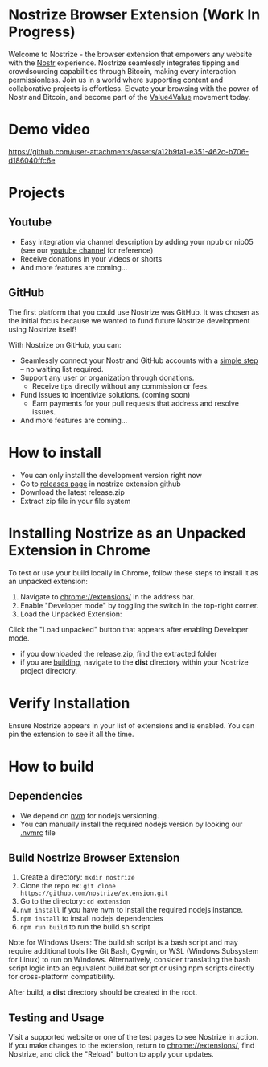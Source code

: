 # Nostrize Browser Extension (Work In Progress)

Welcome to Nostrize - the browser extension that empowers any website with the [Nostr](https://github.com/nostr-protocol/nostr) experience. Nostrize seamlessly integrates tipping and crowdsourcing capabilities through Bitcoin, making every interaction permissionless. Join us in a world where supporting content and collaborative projects is effortless. Elevate your browsing with the power of Nostr and Bitcoin, and become part of the [Value4Value](https://value4value.info/) movement today.

# Demo video

https://github.com/user-attachments/assets/a12b9fa1-e351-462c-b706-d186040ffc6e

# Projects

## Youtube

* Easy integration via channel description by adding your npub or nip05 (see our [youtube channel](https://www.youtube.com/@Nostrize) for reference)
* Receive donations in your videos or shorts
* And more features are coming...

## GitHub

The first platform that you could use Nostrize was GitHub. It was chosen as the initial focus because we wanted to fund future Nostrize development using Nostrize itself!

With Nostrize on GitHub, you can:

* Seamlessly connect your Nostr and GitHub accounts with a [simple step](https://github.com/nostrize/github-connect) – no waiting list required.
* Support any user or organization through donations.
  * Receive tips directly without any commission or fees.
* Fund issues to incentivize solutions. (coming soon)
  * Earn payments for your pull requests that address and resolve issues.
* And more features are coming...

# How to install

* You can only install the development version right now
* Go to [releases page](https://github.com/nostrize/extension/releases) in nostrize extension github
* Download the latest release.zip
* Extract zip file in your file system

# Installing Nostrize as an Unpacked Extension in Chrome

To test or use your build locally in Chrome, follow these steps to install it as an unpacked extension:

1. Navigate to [chrome://extensions/](chrome://extensions/) in the address bar.
1. Enable "Developer mode" by toggling the switch in the top-right corner.
1. Load the Unpacked Extension:

Click the "Load unpacked" button that appears after enabling Developer mode.

* if you downloaded the release.zip, find the extracted folder
* if you are [building](https://github.com/nostrize/extension?tab=readme-ov-file#build-nostrize-browser-extension), navigate to the **dist** directory within your Nostrize project directory.

# Verify Installation

Ensure Nostrize appears in your list of extensions and is enabled. You can pin the extension to see it all the time.

# How to build

## Dependencies

* We depend on [nvm](https://github.com/nvm-sh/nvm?tab=readme-ov-file#about) for nodejs versioning. 
* You can manually install the required nodejs version by looking our [.nvmrc](https://github.com/nostrize/extension/blob/main/.nvmrc) file

## Build Nostrize Browser Extension 

1. Create a directory: `mkdir nostrize`
1. Clone the repo ex: `git clone https://github.com/nostrize/extension.git`
1. Go to the directory: `cd extension`
1. `nvm install` if you have nvm to install the required nodejs instance.
1. `npm install` to install nodejs dependencies
1. `npm run build` to run the build.sh script

Note for Windows Users: The build.sh script is a bash script and may require additional tools like Git Bash, Cygwin, or WSL (Windows Subsystem for Linux) to run on Windows. Alternatively, consider translating the bash script logic into an equivalent build.bat script or using npm scripts directly for cross-platform compatibility.

After build, a **dist** directory should be created in the root.

## Testing and Usage

Visit a supported website or one of the test pages to see Nostrize in action.
If you make changes to the extension, return to [chrome://extensions/](chrome://extensions/), find Nostrize, and click the "Reload" button to apply your updates.
